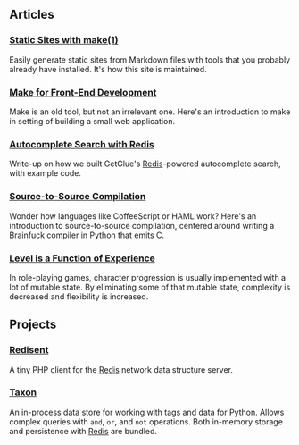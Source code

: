 ## Articles

### [Static Sites with make(1)][static-sites-with-make]

Easily generate static sites from Markdown files with tools that you probably already have installed.
It's how this site is maintained.

### [Make for Front-End Development][make-for-front-end-development]

Make is an old tool,
but not an irrelevant one.
Here's an introduction to make in setting of building a small web application.

### [Autocomplete Search with Redis][autocomplete-search-with-redis]

Write-up on how we built GetGlue's [Redis][redis]-powered autocomplete search, with example code.

### [Source-to-Source Compilation][source-to-source-compilation]

Wonder how languages like CoffeeScript or HAML work?
Here's an introduction to source-to-source compilation,
centered around writing a Brainfuck compiler in Python that emits C.

[autocomplete-search-with-redis]: http://engineering.getglue.com/post/36667374830/autocomplete-search-with-redis
[level-is-a-function-of-experience]: /articles/level-is-a-function-of-experience.html
[make-for-front-end-development]: /articles/make-for-front-end-development.html
[source-to-source-compilation]: /articles/2012-03-30-source-to-source-compilation.html
[static-sites-with-make]: /articles/static-sites-with-make.html

### [Level is a Function of Experience][level-is-a-function-of-experience]

In role-playing games,
character progression is usually implemented with a lot of mutable state.
By eliminating some of that mutable state,
complexity is decreased and flexibility is increased.

## Projects

### [Redisent][redisent]

A tiny PHP client for the [Redis][redis] network data structure server.

### [Taxon][taxon]

An in-process data store for working with tags and data for Python.
Allows complex queries with `and`, `or`, and `not` operations.
Both in-memory storage and persistence with [Redis][redis] are bundled.

[fuelphp]: http://fuelphp.com/
[laravel]: http://laravel.com/
[laravel-redis]: http://forrst.com/posts/Meet_Laravel_2_0_A_Beautiful_PHP_Framework_For-rTm
[redis]: http://redis.io
[redisent]: http://jdp.github.io/redisent/
[taxon]: http://jdp.github.io/taxon/
